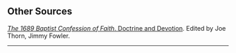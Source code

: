 ## Other Sources

<div class="bibliography">
<i><a href="https://www.the1689confession.com/" target="_blank">The 1689 Baptist Confession of Faith</i>. <a href="https://www.doctrineanddevotion.com/" target="_blank">Doctrine and Devotion</a>. Edited by Joe Thorn, Jimmy Fowler.
</div>
<hr>
